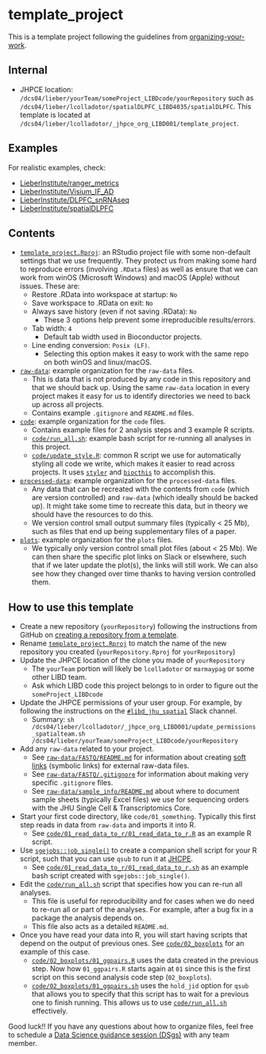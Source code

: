 # template_project


This is a template project following the guidelines from [organizing-your-work](https://lcolladotor.github.io/bioc_team_ds/organizing-your-work.html#.YzL43uzMKX0).

## Internal

* JHPCE location: `/dcs04/lieber/yourTeam/someProject_LIBDcode/yourRepository` such as `/dcs04/lieber/lcolladotor/spatialDLPFC_LIBD4035/spatialDLPFC`. This template is located at `/dcs04/lieber/lcolladotor/_jhpce_org_LIBD001/template_project`.


## Examples

For realistic examples, check:

* [LieberInstitute/ranger_metrics](https://github.com/LieberInstitute/ranger_metrics)
* [LieberInstitute/Visium_IF_AD](https://github.com/LieberInstitute/Visium_IF_AD)
* [LieberInstitute/DLPFC_snRNAseq](https://github.com/LieberInstitute/DLPFC_snRNAseq)
* [LieberInstitute/spatialDLPFC](https://github.com/LieberInstitute/spatialDLPFC)

## Contents

* [`template_project.Rproj`](https://github.com/LieberInstitute/template_project/blob/main/template_project.Rproj): an RStudio project file with some non-default settings that we use frequently. They protect us from making some hard to reproduce errors (involving `.RData` files) as well as ensure that we can work from winOS (Microsoft Windows) and macOS (Apple) without issues. These are:
  * Restore .RData into workspace at startup: `No`
  * Save workspace to .RData on exit: `No`
  * Always save history (even if not saving .RData): `No`
    * These 3 options help prevent some irreproducible results/errors.
  * Tab width: `4`
    * Default tab width used in Bioconductor projects.
  * Line ending conversion: `Posix (LF)`.
    * Selecting this option makes it easy to work with the same repo on both winOS and linux/macOS.
* [`raw-data`](https://github.com/LieberInstitute/template_project/blob/main/raw-data): example organization for the `raw-data` files.
  * This is data that is not produced by any code in this repository and that we should back up. Using the same `raw-data` location in every project makes it easy for us to identify directories we need to back up across all projects.
  * Contains example `.gitignore` and `README.md` files.
* [`code`](https://github.com/LieberInstitute/template_project/blob/main/code): example organization for the `code` files.
  * Contains example files for 2 analysis steps and 3 example R scripts.
  * [`code/run_all.sh`](https://github.com/LieberInstitute/template_project/blob/main/code/run_all.sh): example bash script for re-running all analyses in this project.
  * [`code/update_style.R`](https://github.com/LieberInstitute/template_project/blob/main/code/update_style.R): common R script we use for automatically styling all code we write, which makes it easier to read across projects. It uses [`styler`](https://styler.r-lib.org/) and [`biocthis`](https://lcolladotor.github.io/biocthis/) to accomplish this.
* [`processed-data`](https://github.com/LieberInstitute/template_project/blob/main/processed-data): example organization for the `processed-data` files.
  * Any data that can be recreated with the contents from `code` (which are version controlled) and `raw-data` (which ideally should be backed up). It might take some time to recreate this data, but in theory we should have the resources to do this.
  * We version control small output summary files (typically < 25 Mb), such as files that end up being supplementary files of a paper.
* [`plots`](https://github.com/LieberInstitute/template_project/blob/main/plots): example organization for the `plots` files.
  * We typically only version control small plot files (about < 25 Mb). We can then share the specific plot links on Slack or elsewhere, such that if we later update the plot(s), the links will still work. We can also see how they changed over time thanks to having version controlled them.
  
## How to use this template

* Create a new repository (`yourRepository`) following the instructions from GitHub on [creating a repository from a template](https://docs.github.com/en/repositories/creating-and-managing-repositories/creating-a-repository-from-a-template).
* Rename [`template_project.Rproj`](https://github.com/LieberInstitute/template_project/blob/main/template_project.Rproj) to match the name of the new repository you created (`yourRepository.Rproj` for `yourRepository`)
* Update the JHPCE location of the clone you made of `yourRepository`
  * The `yourTeam` portion will likely be `lcolladotor` or `marmaypag` or some other LIBD team.
  * Ask which LIBD code this project belongs to in order to figure out the `someProject_LIBDcode`
* Update the JHPCE permissions of your user group. For example, by following the instructions on the [`#libd_jhu_spatial`](https://jhu-genomics.slack.com/archives/CR9NYA0BF/p1639091722135100) Slack channel.
  * Summary: `sh /dcs04/lieber/lcolladotor/_jhpce_org_LIBD001/update_permissions_spatialteam.sh /dcs04/lieber/yourTeam/someProject_LIBDcode/yourRepository`
* Add any `raw-data` related to your project.
  * See [`raw-data/FASTQ/README.md`](https://github.com/LieberInstitute/template_project/blob/main/raw-data/FASTQ/README.md) for information about creating [soft links](https://www.cyberciti.biz/faq/creating-soft-link-or-symbolic-link/) (symbolic links) for external raw-data files.
  * See [`raw-data/FASTQ/.gitignore`](https://github.com/LieberInstitute/template_project/blob/main/raw-data/FASTQ/.gitignore) for information about making very specific `.gitignore` files.
  * See [`raw-data/sample_info/README.md`](https://github.com/LieberInstitute/template_project/blob/main/raw-data/sample_info/README.md) about where to document sample sheets (typically Excel files) we use for sequencing orders with the JHU Single Cell & Transcriptomics Core.
* Start your first code directory, like `code/01_something`. Typically this first step reads in data from `raw-data` and imports it into R.
  * See [`code/01_read_data_to_r/01_read_data_to_r.R`](https://github.com/LieberInstitute/template_project/blob/main/code/01_read_data_to_r/01_read_data_to_r.R) as an example R script.
* Use [`sgejobs::job_single()`](http://research.libd.org/sgejobs/reference/job_single.html) to create a companion shell script for your R script, such that you can use `qsub` to run it at [JHCPE](http://www.jhpce.jhu.edu/).
  * See [`code/01_read_data_to_r/01_read_data_to_r.sh`](https://github.com/LieberInstitute/template_project/blob/main/code/01_read_data_to_r/01_read_data_to_r.sh) as an example bash script created with `sgejobs::job_single()`.
* Edit the [`code/run_all.sh`](https://github.com/LieberInstitute/template_project/blob/main/code/run_all.sh) script that specifies how you can re-run all analyses.
  * This file is useful for reproducibility and for cases when we do need to re-run all or part of the analyses. For example, after a bug fix in a package the analysis depends on.
  * This file also acts as a detailed `README.md`.
* Once you have read your data into R, you will start having scripts that depend on the output of previous ones. See [`code/02_boxplots`](https://github.com/LieberInstitute/template_project/blob/main/code/02_boxplots) for an example of this case.
  * [`code/02_boxplots/01_ggpairs.R`](https://github.com/LieberInstitute/template_project/blob/main/code/02_boxplots/01_ggpairs.R) uses the data created in the previous step. Now how `01_ggpairs.R` starts again at `01` since this is the first script on this second analysis code step (`02_boxplots`).
  * [`code/02_boxplots/01_ggpairs.sh`](https://github.com/LieberInstitute/template_project/blob/main/code/02_boxplots/01_ggpairs.sh) uses the `hold_jid` option for `qsub` that allows you to specify that this script has to wait for a previous one to finish running. This allows us to use [`code/run_all.sh`](https://github.com/LieberInstitute/template_project/blob/main/code/run_all.sh) effectively.
  
Good luck!! If you have any questions about how to organize files, feel free to schedule a [Data Science guidance session (DSgs)](https://lcolladotor.github.io/bioc_team_ds/data-science-guidance-sessions.html#.YzMSS-zMKX0) with any team member.
